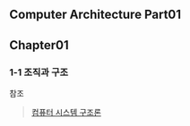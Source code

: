 ## Computer Architecture Part01 
## Chapter01 
### 1-1 조직과 구조       

참조   
  > [컴퓨터 시스템 구조론](https://www.aladin.co.kr/shop/wproduct.aspx?ItemId=1734625289)   
   

